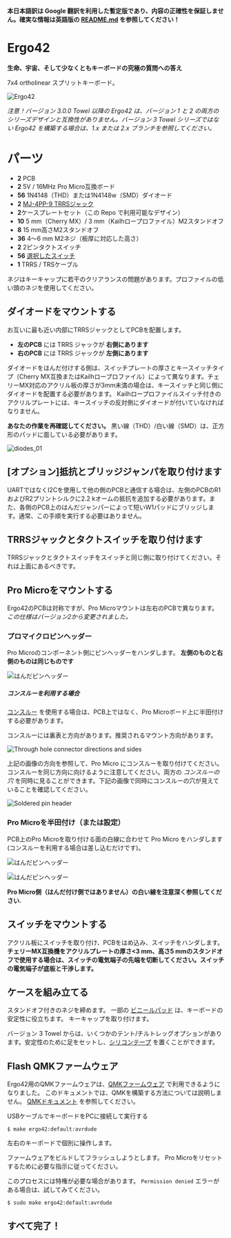 __本日本語訳は Google 翻訳を利用した暫定版であり、内容の正確性を保証しません。確実な情報は英語版の [README.md](https://github.com/Biacco42/Ergo42/blob/master/README.md) を参照してください！__

# Ergo42

**生命、宇宙、そして少なくともキーボードの究極の質問への答え**

7x4 ortholinear スプリットキーボード。

![Ergo42](https://raw.githubusercontent.com/Biacco42/Ergo42/readme/readme_image/ergo42_image.jpg)

_注意！バージョン 3.0.0 Towel 以降の Ergo42 は、バージョン 1 と 2 の両方のシリーズデザインと互換性がありません。バージョン 3 Towel シリーズではない Ergo42 を構築する場合は、1.x または 2.x ブランチを参照してください。_

# パーツ

 -  **2** PCB
 -  **2** 5V / 16MHz Pro Micro互換ボード
 -  **56** 1N4148（THD）または1N4148w（SMD）ダイオード
 -  **2** [MJ-4PP-9 TRRSジャック](http://akizukidenshi.com/catalog/g/gC-06070/)
 -  **2**ケースプレートセット（この Repo で利用可能なデザイン）
 -  **10** 5 mm（Cherry MX）/ 3 mm（Kailhロープロファイル）M2スタンドオフ
 -  **8** 15 mm高さM2スタンドオフ
 -  **36** 4〜6 mm M2ネジ（板厚に対応した高さ）
 -  **2** 2ピンタクトスイッチ
 -  **56** [選択したスイッチ](https://mechanicalkeyboards.com/shop/index.php?l=product_list&c=107)
 -  **1** TRRS / TRSケーブル

ネジはキーキャップに若干のクリアランスの問題があります。プロファイルの低い頭のネジを使用してください。

## ダイオードをマウントする

お互いに最も近い内部にTRRSジャックとしてPCBを配置します。

 -  **左のPCB** には TRRS ジャックが **右側にあります**
 -  **右のPCB** には TRRS ジャックが **左側にあります**

ダイオードをはんだ付けする側は、スイッチプレートの厚さとキースイッチタイプ（Cherry MX互換またはKailhロープロファイル）によって異なります。チェリーMX対応のアクリル板の厚さが3mm未満の場合は、キースイッチと同じ側にダイオードを配置する必要があります。 Kailhロープロファイルスイッチ付きのアクリルプレートには、キースイッチの反対側にダイオードが付いていなければなりません。

**あなたの作業を再確認してください。** 黒い線（THD）/白い線（SMD）は、正方形のパッドに面している必要があります。

![diodes_01](https://raw.githubusercontent.com/Biacco42/Ergo42/readme/readme_image/ergo42_rev2_diode_from_top.jpg)

## [オプション]抵抗とブリッジジャンパを取り付けます

UARTではなくI2Cを使用して他の側のPCBと通信する場合は、左側のPCBのR1およびR2プリントシルクに2.2 kオームの抵抗を追加する必要があります。また、各側のPCB上のはんだジャンパーによって短いW1パッドにブリッジします。通常、この手順を実行する必要はありません。

## TRRSジャックとタクトスイッチを取り付けます

TRRSジャックとタクトスイッチをスイッチと同じ側に取り付けてください。それは上面にあるべきです。

## Pro Microをマウントする

Ergo42のPCBは対称ですが、Pro Microマウントは左右のPCBで異なります。 _この仕様はバージョン2から変更されました。_

### プロマイクロピンヘッダー

Pro Microのコンポーネント側にピンヘッダーをハンダします。 __左側のものと右側のものは同じものです__

![はんだピンヘッダー](https://raw.githubusercontent.com/Biacco42/Ergo42/readme/readme_image/pro_micro_connector_through.jpg)

##### コンスルーを利用する場合

[コンスルー](http://www.mac8sdk.co.jp/mac8/parts/XXX/xb.html) を使用する場合は、PCB上ではなく、Pro Microボード上に半田付けする必要があります。

コンスルーには裏表と方向があります。推奨されるマウント方向があります。

![Through hole connector directions and sides](https://raw.githubusercontent.com/Biacco42/Ergo42/readme/readme_image/pro_micro_THC_sides.jpg)

上記の画像の方向を参照して、Pro Micro にコンスルーを取り付けてください。コンスルーを同じ方向に向けるように注意してください。両方の _コンスルーの穴_ を同時に見ることができます。下記の画像で同時にコンスルーの穴が見えていることを確認してください。

![Soldered pin header](https://raw.githubusercontent.com/Biacco42/Ergo42/readme/readme_image/pro_micro_connector_through.jpg)

### Pro Microを半田付け（または設定）

PCB上のPro Microを取り付ける面の白線に合わせて Pro Micro をハンダします(コンスルーを利用する場合は差し込むだけです)。

![はんだピンヘッダー](https://raw.githubusercontent.com/Biacco42/Ergo42/readme/readme_image/ergo42_rev3_pro_micro_mount_line1.jpg)

![はんだピンヘッダー](https://raw.githubusercontent.com/Biacco42/Ergo42/readme/readme_image/ergo42_rev3_pro_micro_mount_line2.jpg)

__Pro Micro側（はんだ付け側ではありません）の白い線を注意深く参照してください.__

## スイッチをマウントする

アクリル板にスイッチを取り付け、PCBをはめ込み、スイッチをハンダします。
**チェリーMX互換機をアクリルプレートの厚さ<3 mm、高さ5 mmのスタンドオフで使用する場合は、スイッチの電気端子の先端を切断してください。スイッチの電気端子が底板と干渉します。**

## ケースを組み立てる

スタンドオフ付きのネジを締めます。
一部の [ビニールパッド](https://www.amazon.co.jp/gp/product/B00V5MQWGS/ref=oh_aui_detailpage_o00_s00?ie=UTF8&psc=1) は、キーボードの安定性に役立ちます。
キーキャップを取り付けます。

バージョン 3 Towel からは、いくつかのテント/チルトレッグオプションがあります。安定性のために足をセットし、[シリコンテープ](https://amzn.to/2PkJYzK) を置くことができます。

## Flash QMKファームウェア

Ergo42用のQMKファームウェアは、[QMKファームウェア](https://github.com/qmk/qmk_firmware) で利用できるようになりました。
このドキュメントでは、QMKを構築する方法については説明しません。 [QMKドキュメント](https://docs.qmk.fm/) を参照してください。

USBケーブルでキーボードをPCに接続して実行する

```
$ make ergo42:default:avrdude
```

左右のキーボードで個別に操作します。

ファームウェアをビルドしてフラッシュしようとします。 Pro Microをリセットするために必要な指示に従ってください。

このプロセスには特権が必要な場合があります。 `Permission denied` エラーがある場合は、試してみてください。

```
$ sudo make ergo42:default:avrdude
```

## すべて完了！
